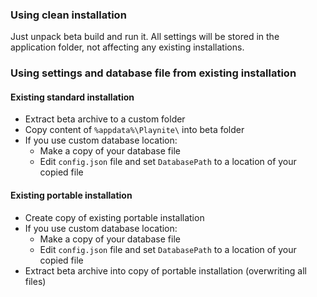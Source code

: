 ### Using clean installation

Just unpack beta build and run it. All settings will be stored in the application folder, not affecting any existing installations.

### Using settings and database file from existing installation

#### Existing standard installation

- Extract beta archive to a custom folder
- Copy content of `%appdata%\Playnite\` into beta folder
- If you use custom database location:
  - Make a copy of your database file
  - Edit `config.json` file and set `DatabasePath` to a location of your copied file

#### Existing portable installation

- Create copy of existing portable installation
- If you use custom database location:
  - Make a copy of your database file
  - Edit `config.json` file and set `DatabasePath` to a location of your copied file
- Extract beta archive into copy of portable installation (overwriting all files)
